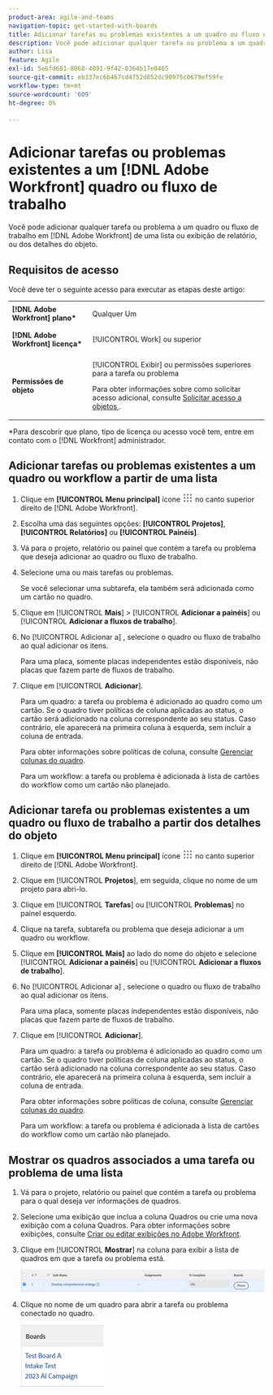 ```yaml
---
product-area: agile-and-teams
navigation-topic: get-started-with-boards
title: Adicionar tarefas ou problemas existentes a um quadro ou fluxo de trabalho do Adobe Workfront
description: Você pode adicionar qualquer tarefa ou problema a um quadro no Adobe Workfront a partir de uma lista ou exibição de relatório.
author: Lisa
feature: Agile
exl-id: 5e6fd681-8068-4091-9f42-0364b17e0465
source-git-commit: eb337ec6b467cd4f52d852dc90975c0679ef59fe
workflow-type: tm+mt
source-wordcount: '609'
ht-degree: 0%

---
```


# Adicionar tarefas ou problemas existentes a um [!DNL Adobe Workfront] quadro ou fluxo de trabalho

Você pode adicionar qualquer tarefa ou problema a um quadro ou fluxo de trabalho em [!DNL Adobe Workfront] de uma lista ou exibição de relatório, ou dos detalhes do objeto.

## Requisitos de acesso

Você deve ter o seguinte acesso para executar as etapas deste artigo:

<table style="table-layout:auto">
 <col>
 <col>
 <tbody>
  <tr>
   <td role="rowheader"><strong>[!DNL Adobe Workfront] plano*</strong></td>
   <td> <p>Qualquer Um</p> </td>
  </tr>
  <tr>
   <td role="rowheader"><strong>[!DNL Adobe Workfront] licença*</strong></td>
   <td> <p>[!UICONTROL Work] ou superior</p> </td>
  </tr>
  <tr>
   <td role="rowheader"><strong>Permissões de objeto</strong></td>
   <td> <p>[!UICONTROL Exibir] ou permissões superiores para a tarefa ou problema</p> <p>Para obter informações sobre como solicitar acesso adicional, consulte <a href="/help/quicksilver/workfront-basics/grant-and-request-access-to-objects/request-access.md" class="MCXref xref">Solicitar acesso a objetos </a>.</p> </td>
  </tr>
 </tbody>
</table>

&#42;Para descobrir que plano, tipo de licença ou acesso você tem, entre em contato com o [!DNL Workfront] administrador.

## Adicionar tarefas ou problemas existentes a um quadro ou workflow a partir de uma lista

1. Clique em **[!UICONTROL Menu principal]** ícone ![](assets/main-menu-icon.png) no canto superior direito de [!DNL Adobe Workfront].
1. Escolha uma das seguintes opções: **[!UICONTROL Projetos]**, **[!UICONTROL Relatórios]** ou **[!UICONTROL Painéis]**.
1. Vá para o projeto, relatório ou painel que contém a tarefa ou problema que deseja adicionar ao quadro ou fluxo de trabalho.
1. Selecione uma ou mais tarefas ou problemas.

   Se você selecionar uma subtarefa, ela também será adicionada como um cartão no quadro.

1. Clique em [!UICONTROL **Mais**] > [!UICONTROL **Adicionar a painéis**] ou [!UICONTROL **Adicionar a fluxos de trabalho**].
1. No [!UICONTROL Adicionar a] , selecione o quadro ou fluxo de trabalho ao qual adicionar os itens.

   Para uma placa, somente placas independentes estão disponíveis, não placas que fazem parte de fluxos de trabalho.

1. Clique em [!UICONTROL **Adicionar**].

   Para um quadro: a tarefa ou problema é adicionado ao quadro como um cartão. Se o quadro tiver políticas de coluna aplicadas ao status, o cartão será adicionado na coluna correspondente ao seu status. Caso contrário, ele aparecerá na primeira coluna à esquerda, sem incluir a coluna de entrada.

   Para obter informações sobre políticas de coluna, consulte [Gerenciar colunas do quadro](/help/quicksilver/agile/get-started-with-boards/manage-board-columns.md).

   Para um workflow: a tarefa ou problema é adicionada à lista de cartões do workflow como um cartão não planejado.

## Adicionar tarefa ou problemas existentes a um quadro ou fluxo de trabalho a partir dos detalhes do objeto

1. Clique em **[!UICONTROL Menu principal]** ícone ![](assets/main-menu-icon.png) no canto superior direito de [!DNL Adobe Workfront].
1. Clique em [!UICONTROL **Projetos**], em seguida, clique no nome de um projeto para abri-lo.
1. Clique em [!UICONTROL **Tarefas**] ou [!UICONTROL **Problemas**] no painel esquerdo.
1. Clique na tarefa, subtarefa ou problema que deseja adicionar a um quadro ou workflow.
1. Clique em **[!UICONTROL Mais]** ao lado do nome do objeto e selecione [!UICONTROL **Adicionar a painéis**] ou [!UICONTROL **Adicionar a fluxos de trabalho**].
1. No [!UICONTROL Adicionar a] , selecione o quadro ou fluxo de trabalho ao qual adicionar os itens.

   Para uma placa, somente placas independentes estão disponíveis, não placas que fazem parte de fluxos de trabalho.

1. Clique em [!UICONTROL **Adicionar**].

   Para um quadro: a tarefa ou problema é adicionado ao quadro como um cartão. Se o quadro tiver políticas de coluna aplicadas ao status, o cartão será adicionado na coluna correspondente ao seu status. Caso contrário, ele aparecerá na primeira coluna à esquerda, sem incluir a coluna de entrada.

   Para obter informações sobre políticas de coluna, consulte [Gerenciar colunas do quadro](/help/quicksilver/agile/get-started-with-boards/manage-board-columns.md).

   Para um workflow: a tarefa ou problema é adicionada à lista de cartões do workflow como um cartão não planejado.

## Mostrar os quadros associados a uma tarefa ou problema de uma lista

1. Vá para o projeto, relatório ou painel que contém a tarefa ou problema para o qual deseja ver informações de quadros.
1. Selecione uma exibição que inclua a coluna Quadros ou crie uma nova exibição com a coluna Quadros.
Para obter informações sobre exibições, consulte [Criar ou editar exibições no Adobe Workfront](/help/quicksilver/reports-and-dashboards/reports/reporting-elements/create-edit-views.md).
1. Clique em [!UICONTROL **Mostrar**] na coluna para exibir a lista de quadros em que a tarefa ou problema está.

   ![Mostrar quadros na coluna](assets/show-boards-in-column.png)

1. Clique no nome de um quadro para abrir a tarefa ou problema conectado no quadro.

   ![Selecionar um quadro](assets/select-board-in-column.png)
